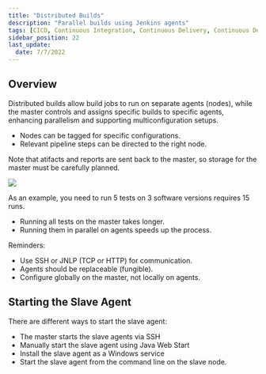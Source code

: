 ```yaml
---
title: "Distributed Builds"
description: "Parallel builds using Jenkins agents"
tags: [CICD, Continuous Integration, Continuous Delivery, Continuous Deployment, Jenkins]
sidebar_position: 22
last_update:
  date: 7/7/2022
---
```




## Overview

Distributed builds allow build jobs to run on separate agents (nodes), while the master controls and assigns specific builds to specific agents, enhancing parallelism and supporting multiconfiguration setups.

- Nodes can be tagged for specific configurations.
- Relevant pipeline steps can be directed to the right node. 

Note that atifacts and reports are sent back to the master, so storage for the master must be carefully planned.

![](/img/docs/1027-jenkins-distributed-builds.png)

As an example, you need to run 5 tests on 3 software versions requires 15 runs.

- Running all tests on the master takes longer.
- Running them in parallel on agents speeds up the process.

Reminders:

- Use SSH or JNLP (TCP or HTTP) for communication.
- Agents should be replaceable (fungible).
- Configure globally on the master, not locally on agents.



## Starting the Slave Agent 

There are different ways to start the slave agent:

- The master starts the slave agents via SSH 
- Manually start the slave agent using Java Web Start 
- Install the slave agent as a Windows service 
- Start the slave agent from the command line on the slave node.





